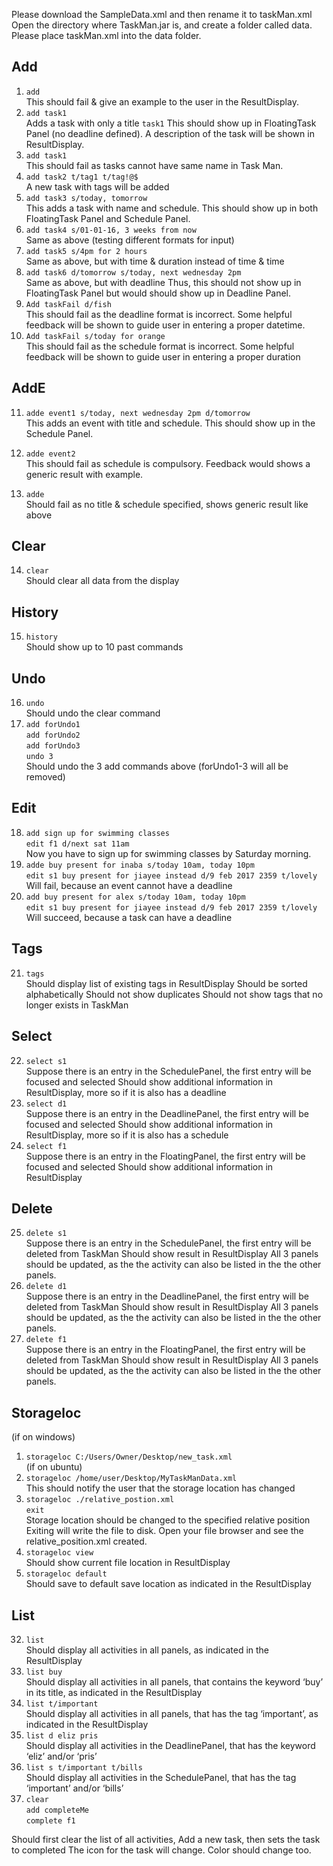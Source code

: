 Please download the SampleData.xml and then rename it to taskMan.xml
Open the directory where TaskMan.jar is, and create a folder called data.
Please place taskMan.xml into the data folder.




## Add


1. `add`<br>
This should fail & give an example to the user in the ResultDisplay.
2. `add task1`<br>
Adds a task with only a title `task1`
This should show up in FloatingTask Panel (no deadline defined).
A description of the task will be shown in ResultDisplay.
3. `add task1`<br>
This should fail as tasks cannot have same name in Task Man.
4. `add task2 t/tag1 t/tag!@$`<br>
A new task with tags will be added
5. `add task3 s/today, tomorrow`<br>
This adds a task with name and schedule.
This should show up in both FloatingTask Panel and Schedule Panel.
6. `add task4 s/01-01-16, 3 weeks from now`<br>
Same as above (testing different formats for input)
7. `add task5 s/4pm for 2 hours`<br>
Same as above, but with time & duration instead of time & time
8. `add task6 d/tomorrow s/today, next wednesday 2pm`<br>
Same as above, but with deadline
Thus, this should not show up in FloatingTask Panel but would should show up in Deadline Panel.
9. `Add taskFail d/fish`<br>
This should fail as the deadline format is incorrect.
Some helpful feedback will be shown to guide user in entering a proper datetime.
10. `Add taskFail s/today for orange`<br>
This should fail as the schedule format is incorrect.
Some helpful feedback will be shown to guide user in entering a proper duration


## AddE


11. `adde event1 s/today, next wednesday 2pm d/tomorrow`<br>
This adds an event with title and schedule.
This should show up in the Schedule Panel.


12. `adde event2`<br>
This should fail as schedule is compulsory.
Feedback would shows a generic result with example.


13. `adde`<br>
Should fail as no title & schedule specified, shows generic result like above


## Clear


14. `clear`<br>
Should clear all data from the display


## History


15. `history`<br>
Should show up to 10 past commands


## Undo


16. `undo`<br>
Should undo the clear command
17. `add forUndo1`<br>
`add forUndo2`<br>
`add forUndo3`<br>
`undo 3`<br>
Should undo the 3 add commands above (forUndo1-3 will all be removed)


## Edit


18. `add sign up for swimming classes`<br>
`edit f1 d/next sat 11am`<br>
Now you have to sign up for swimming classes by Saturday morning.
19. `adde buy present for inaba s/today 10am, today 10pm`<br>
`edit s1 buy present for jiayee instead d/9 feb 2017 2359 t/lovely`<br>
Will fail, because an event cannot have a deadline
20. `add buy present for alex s/today 10am, today 10pm`<br>
`edit s1 buy present for jiayee instead d/9 feb 2017 2359 t/lovely`<br>
Will succeed, because a task can have a deadline




## Tags


21. `tags`<br>
Should display list of existing tags in ResultDisplay
Should be sorted alphabetically
Should not show duplicates
Should not show tags that no longer exists in TaskMan


## Select


22. `select s1`<br>
Suppose there is an entry in the SchedulePanel, the first entry will be focused and selected
Should show additional information in ResultDisplay, more so if it is also has a deadline
23. `select d1`<br>
Suppose there is an entry in the DeadlinePanel, the first entry will be focused and selected
Should show additional information in ResultDisplay, more so if it is also has a schedule
24. `select f1`<br>
Suppose there is an entry in the FloatingPanel, the first entry will be focused and selected
Should show additional information in ResultDisplay


## Delete


25. `delete s1`<br>
Suppose there is an entry in the SchedulePanel, the first entry will be deleted from TaskMan
Should show result in ResultDisplay
All 3 panels should be updated, as the the activity can also be listed in the the other panels.
26. `delete d1`<br>
Suppose there is an entry in the DeadlinePanel, the first entry will be deleted from TaskMan
Should show result in ResultDisplay
All 3 panels should be updated, as the the activity can also be listed in the the other panels.
27. `delete f1`<br>
Suppose there is an entry in the FloatingPanel, the first entry will be deleted from TaskMan
Should show result in ResultDisplay
All 3 panels should be updated, as the the activity can also be listed in the the other panels.


## Storageloc


(if on windows)<br>
1. `storageloc C:/Users/Owner/Desktop/new_task.xml`<br>
(if on ubuntu)<br>
2. `storageloc /home/user/Desktop/MyTaskManData.xml`<br>
This should notify the user that the storage location has changed
3. `storageloc ./relative_postion.xml`<br>
`exit`<br>
Storage location should be changed to the specified relative position
Exiting will write the file to disk. Open your file browser and see the relative_position.xml created.
4. `storageloc view`<br>
Should show current file location in ResultDisplay
5. `storageloc default`<br>
Should save to default save location as indicated in the ResultDisplay




## List


32. `list`<br>
Should display all activities in all panels, as indicated in the ResultDisplay
33. `list buy`<br>
Should display all activities in all panels, that contains the keyword ‘buy’ in its title, as indicated in the ResultDisplay
34. `list t/important`<br>
Should display all activities in all panels, that has the tag ‘important’, as indicated in the ResultDisplay
35. `list d eliz pris`<br>
Should display all activities in the DeadlinePanel, that has the keyword ‘eliz’ and/or ‘pris’
36. `list s t/important t/bills`<br>
Should display all activities in the SchedulePanel, that has the tag ‘important’ and/or ‘bills’
37. `clear`<br>
`add completeMe`<br>
`complete f1`<br>


Should first clear the list of all activities,
Add a new task, then sets the task to completed
The icon for the task will change. Color should change too.